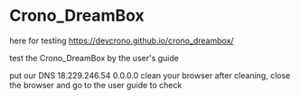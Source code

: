 # Crono_DreamBox


here for testing
https://devcrono.github.io/crono_dreambox/

test the Crono_DreamBox by the user's guide

put our DNS
18.229.246.54
0.0.0.0
clean your browser
after cleaning, close the browser and go to the user guide to check


